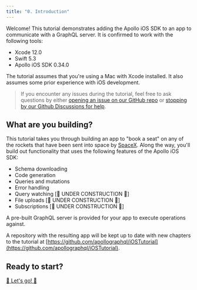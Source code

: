 ```yaml
---
title: "0. Introduction"
---
```


Welcome! This tutorial demonstrates adding the Apollo iOS SDK to an app to communicate with a GraphQL server. It is confirmed to work with the following tools:

- Xcode 12.0
- Swift 5.3
- Apollo iOS SDK 0.34.0

The tutorial assumes that you're using a Mac with Xcode installed. It also assumes some prior experience with iOS development.

> If you encounter any issues during the tutorial, feel free to ask questions by either [opening an issue on our GitHub repo](https://github.com/apollographql/apollo-ios/issues) or [stopping by our Github Discussions for help](https://github.com/apollographql/apollo-ios/discussions).

## What are you building?

This tutorial takes you through building an app to "book a seat" on any of the rockets that have been sent into space by [SpaceX](https://www.spacex.com/). Along the way, you'll build out functionality that uses the following features of the Apollo iOS SDK:

* Schema downloading
* Code generation
* Queries and mutations
* Error handling
* Query watching [🚧 UNDER CONSTRUCTION 🚧]
* File uploads [🚧 UNDER CONSTRUCTION 🚧]
* Subscriptions [🚧 UNDER CONSTRUCTION 🚧]

A pre-built GraphQL server is provided for your app to execute operations against. 

A repository with the resulting app will be kept up to date with  new chapters to the tutorial at [https://github.com/apollographql/iOSTutorial](https://github.com/apollographql/iOSTutorial).

## Ready to start?

[🚀 Let's go! 🚀](./tutorial-create-project)
